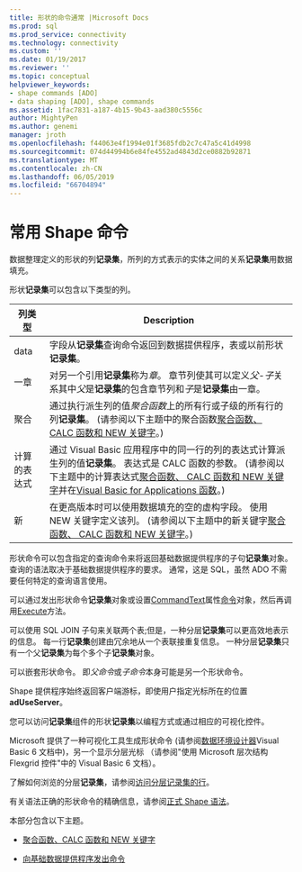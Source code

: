 ```yaml
---
title: 形状的命令通常 |Microsoft Docs
ms.prod: sql
ms.prod_service: connectivity
ms.technology: connectivity
ms.custom: ''
ms.date: 01/19/2017
ms.reviewer: ''
ms.topic: conceptual
helpviewer_keywords:
- shape commands [ADO]
- data shaping [ADO], shape commands
ms.assetid: 1fac7831-a187-4b15-9b43-aad380c5556c
author: MightyPen
ms.author: genemi
manager: jroth
ms.openlocfilehash: f44063e4f1994e01f3685fdb2c7c47a5c41d4998
ms.sourcegitcommit: 074d44994b6e84fe4552ad4843d2ce0882b92871
ms.translationtype: MT
ms.contentlocale: zh-CN
ms.lasthandoff: 06/05/2019
ms.locfileid: "66704894"
---
```

# <a name="shape-commands-in-general"></a>常用 Shape 命令
数据整理定义的形状的列**记录集**，所列的方式表示的实体之间的关系**记录集**用数据填充。  
  
 形状**记录集**可以包含以下类型的列。  
  
|列类型|Description|  
|-----------------|-----------------|  
|data|字段从**记录集**查询命令返回到数据提供程序，表或以前形状**记录集**。|  
|一章|对另一个引用**记录集**称为*章*。 章节列使其可以定义*父-子*关系其中*父*是**记录集**的包含章节列和*子*是**记录集**由一章。|  
|聚合|通过执行派生列的值*聚合函数*上的所有行或子级的所有行的列**记录集**。 (请参阅以下主题中的聚合函数[聚合函数、 CALC 函数和 NEW 关键字](../../../ado/guide/data/aggregate-functions-the-calc-function-and-the-new-keyword.md)。)|  
|计算的表达式|通过 Visual Basic 应用程序中的同一行的列的表达式计算派生列的值**记录集**。 表达式是 CALC 函数的参数。 (请参阅以下主题中的计算表达式[聚合函数、 CALC 函数和 NEW 关键字](../../../ado/guide/data/aggregate-functions-the-calc-function-and-the-new-keyword.md)并在[Visual Basic for Applications 函数](../../../ado/guide/data/visual-basic-for-applications-functions.md)。)|  
|新|在更高版本时可以使用数据填充的空的虚构字段。 使用 NEW 关键字定义该列。 (请参阅以下主题中的新关键字[聚合函数、 CALC 函数和 NEW 关键字](../../../ado/guide/data/aggregate-functions-the-calc-function-and-the-new-keyword.md)。)|  
  
 形状命令可以包含指定的查询命令来将返回基础数据提供程序的子句**记录集**对象。 查询的语法取决于基础数据提供程序的要求。 通常，这是 SQL，虽然 ADO 不需要任何特定的查询语言使用。  
  
 可以通过发出形状命令**记录集**对象或设置[CommandText](../../../ado/reference/ado-api/commandtext-property-ado.md)属性[命令](../../../ado/reference/ado-api/command-object-ado.md)对象，然后再调用[Execute](../../../ado/reference/ado-api/execute-method-ado-command.md)方法。  
  
 可以使用 SQL JOIN 子句来关联两个表;但是，一种分层**记录集**可以更高效地表示的信息。 每一行**记录集**创建由冗余地从一个表联接重复信息。 一种分层**记录集**只有一个父**记录集**为每个多个子**记录集**对象。  
  
 可以嵌套形状命令。 即*父命令*或*子命令*本身可能是另一个形状命令。  
  
 Shape 提供程序始终返回客户端游标，即使用户指定光标所在的位置**adUseServer**。  
  
 您可以访问**记录集**组件的形状**记录集**以编程方式或通过相应的可视化控件。  
  
 Microsoft 提供了一种可视化工具生成形状命令 (请参阅[数据环境设计器](https://go.microsoft.com/fwlink/?LinkId=5689)Visual Basic 6 文档中)，另一个显示分层光标 （请参阅"使用 Microsoft 层次结构Flexgrid 控件"中的 Visual Basic 6 文档）。  
  
 了解如何浏览的分层**记录集**，请参阅[访问分层记录集的行](../../../ado/guide/data/accessing-rows-in-a-hierarchical-recordset.md)。  
  
 有关语法正确的形状命令的精确信息，请参阅[正式 Shape 语法](../../../ado/guide/data/formal-shape-grammar.md)。  
  
 本部分包含以下主题。  
  
-   [聚合函数、CALC 函数和 NEW 关键字](../../../ado/guide/data/aggregate-functions-the-calc-function-and-the-new-keyword.md)  
  
-   [向基础数据提供程序发出命令](../../../ado/guide/data/issuing-commands-to-the-underlying-data-provider.md)
